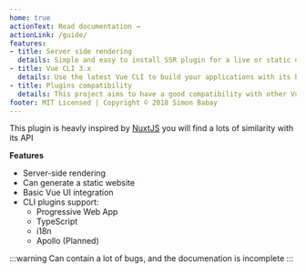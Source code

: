 ```yaml
---
home: true
actionText: Read documentation →
actionLink: /guide/
features:
- title: Server side rendering
  details: Simple and easy to install SSR plugin for a live or static optimized SEO website
- title: Vue CLI 3.x
  details: Use the latest Vue CLI to build your applications with its beautiful Vue UI
- title: Plugins compatibility
  details: This project aims to have a good compatibility with other Vue CLI plugins
footer: MIT Licensed | Copyright © 2018 Simon Babay
---
```


This plugin is heavly inspired by [NuxtJS](https://nuxtjs.org/) you will find a lots of similarity with its API

**Features**

- Server-side rendering
- Can generate a static website
- Basic Vue UI integration
- CLI plugins support:
  - Progressive Web App
  - TypeScript
  - i18n
  - Apollo (Planned)

:::warning
Can contain a lot of bugs, and the documenation is incomplete
:::

